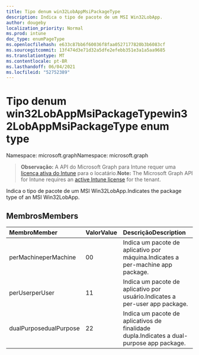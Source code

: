 ```yaml
---
title: Tipo denum win32LobAppMsiPackageType
description: Indica o tipo de pacote de um MSI Win32LobApp.
author: dougeby
localization_priority: Normal
ms.prod: intune
doc_type: enumPageType
ms.openlocfilehash: e633c87bb6f60036f8faa0527177820b3b6083cf
ms.sourcegitcommit: 13f474d3e71d32a5dfe2efebb351e3a1a5aa9685
ms.translationtype: MT
ms.contentlocale: pt-BR
ms.lasthandoff: 06/04/2021
ms.locfileid: "52752389"
---
```

# <a name="win32lobappmsipackagetype-enum-type"></a><span data-ttu-id="3adaa-103">Tipo denum win32LobAppMsiPackageType</span><span class="sxs-lookup"><span data-stu-id="3adaa-103">win32LobAppMsiPackageType enum type</span></span>

<span data-ttu-id="3adaa-104">Namespace: microsoft.graph</span><span class="sxs-lookup"><span data-stu-id="3adaa-104">Namespace: microsoft.graph</span></span>

> <span data-ttu-id="3adaa-105">**Observação:** A API do Microsoft Graph para Intune requer uma [licença ativa do Intune](https://go.microsoft.com/fwlink/?linkid=839381) para o locatário.</span><span class="sxs-lookup"><span data-stu-id="3adaa-105">**Note:** The Microsoft Graph API for Intune requires an [active Intune license](https://go.microsoft.com/fwlink/?linkid=839381) for the tenant.</span></span>

<span data-ttu-id="3adaa-106">Indica o tipo de pacote de um MSI Win32LobApp.</span><span class="sxs-lookup"><span data-stu-id="3adaa-106">Indicates the package type of an MSI Win32LobApp.</span></span>

## <a name="members"></a><span data-ttu-id="3adaa-107">Membros</span><span class="sxs-lookup"><span data-stu-id="3adaa-107">Members</span></span>
|<span data-ttu-id="3adaa-108">Membro</span><span class="sxs-lookup"><span data-stu-id="3adaa-108">Member</span></span>|<span data-ttu-id="3adaa-109">Valor</span><span class="sxs-lookup"><span data-stu-id="3adaa-109">Value</span></span>|<span data-ttu-id="3adaa-110">Descrição</span><span class="sxs-lookup"><span data-stu-id="3adaa-110">Description</span></span>|
|:---|:---|:---|
|<span data-ttu-id="3adaa-111">perMachine</span><span class="sxs-lookup"><span data-stu-id="3adaa-111">perMachine</span></span>|<span data-ttu-id="3adaa-112">0</span><span class="sxs-lookup"><span data-stu-id="3adaa-112">0</span></span>|<span data-ttu-id="3adaa-113">Indica um pacote de aplicativo por máquina.</span><span class="sxs-lookup"><span data-stu-id="3adaa-113">Indicates a per-machine app package.</span></span>|
|<span data-ttu-id="3adaa-114">perUser</span><span class="sxs-lookup"><span data-stu-id="3adaa-114">perUser</span></span>|<span data-ttu-id="3adaa-115">1</span><span class="sxs-lookup"><span data-stu-id="3adaa-115">1</span></span>|<span data-ttu-id="3adaa-116">Indica um pacote de aplicativo por usuário.</span><span class="sxs-lookup"><span data-stu-id="3adaa-116">Indicates a per-user app package.</span></span>|
|<span data-ttu-id="3adaa-117">dualPurpose</span><span class="sxs-lookup"><span data-stu-id="3adaa-117">dualPurpose</span></span>|<span data-ttu-id="3adaa-118">2</span><span class="sxs-lookup"><span data-stu-id="3adaa-118">2</span></span>|<span data-ttu-id="3adaa-119">Indica um pacote de aplicativos de finalidade dupla.</span><span class="sxs-lookup"><span data-stu-id="3adaa-119">Indicates a dual-purpose app package.</span></span>|




